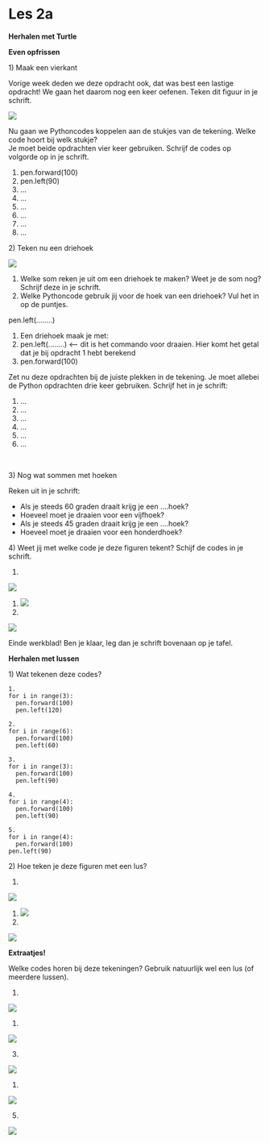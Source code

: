 # Les 2a

**Herhalen met Turtle**

**Even opfrissen**

1\) Maak een vierkant

Vorige week deden we deze opdracht ook, dat was best een lastige opdracht! We gaan het daarom nog een keer oefenen. Teken dit figuur in je schrift.

![](../../.gitbook/assets/image-20190322135329083.png)

Nu gaan we Pythoncodes koppelen aan de stukjes van de tekening. Welke code hoort bij welk stukje?  
Je moet beide opdrachten vier keer gebruiken. Schrijf de codes op volgorde op in je schrift.

1. pen.forward\(100\)
2. pen.left\(90\)
3. ...
4. ...
5. ...
6. ...
7. ...
8. ...

​​2\) Teken nu een driehoek

![](../../.gitbook/assets/image-20190322135525607.png)

1. Welke som reken je uit om een driehoek te maken? Weet je de som nog? Schrijf deze in je schrift.
2. Welke Pythoncode gebruik jij voor de hoek van een driehoek? Vul het in op de puntjes.

pen.left\(……..\)

1. Een driehoek maak je met:
2. pen.left\(……..\) &lt;— dit is het commando voor draaien. Hier komt het getal dat je bij opdracht 1 hebt berekend
3. pen.forward\(100\)

Zet nu deze opdrachten bij de juiste plekken in de tekening. Je moet allebei de Python opdrachten drie keer gebruiken. Schrijf het in je schrift:

1. ...
2. ...
3. ...
4. ...
5. ...
6. ...

​​

3\) Nog wat sommen met hoeken

Reken uit in je schrift:

* Als je steeds 60 graden draait krijg je een ….hoek?
* Hoeveel moet je draaien voor een vijfhoek?
* Als je steeds 45 graden draait krijg je een ….hoek?
* Hoeveel moet je draaien voor een honderdhoek?

4\) Weet jij met welke code je deze figuren tekent? Schijf de codes in je schrift.

1.

![](../../.gitbook/assets/image-1.png)

1. ![](../../.gitbook/assets/image.png)
2. 
![](../../.gitbook/assets/image-2.png)

Einde werkblad! Ben je klaar, leg dan je schrift bovenaan op je tafel.​​

**Herhalen met lussen**

1\) Wat tekenen deze codes?

```text
1.
for i in range(3):
  pen.forward(100)
  pen.left(120)
```

```text
2.
for i in range(6):
  pen.forward(100)
  pen.left(60)
```

```text
3.
for i in range(3):
  pen.forward(100)
  pen.left(90)
```

```text
4.
for i in range(4):
  pen.forward(100)
  pen.left(90)
```

```text
5.
for i in range(4):
  pen.forward(100)
pen.left(90)
```

2\) Hoe teken je deze figuren met een lus?

1.

![](../../.gitbook/assets/image-20190322150806389-1.png)

1. ![](../../.gitbook/assets/image-20190322150743162.png)
2. 
![](../../.gitbook/assets/image-20190322151013930-1.png)

**Extraatjes!**

Welke codes horen bij deze tekeningen? Gebruik natuurlijk wel een lus \(of meerdere lussen\).

1.

![](../../.gitbook/assets/image-20190322150946880-1.png)

1. 
![](../../.gitbook/assets/image-20190322151224232.png)

3.

![](../../.gitbook/assets/image-20190318125810948-2.png)

1. 
![](../../.gitbook/assets/image-20190318130606702-1.png)

5.

![](../../.gitbook/assets/image-20190322151500039.png)

